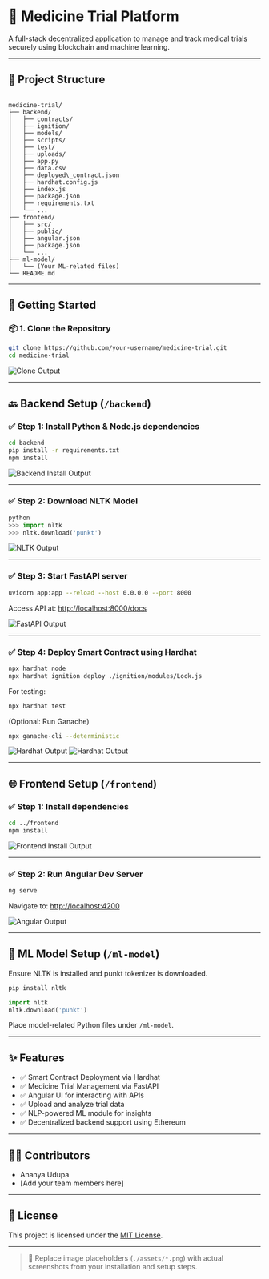 
# 💊 Medicine Trial Platform

A full-stack decentralized application to manage and track medical trials securely using blockchain and machine learning.

---

## 📁 Project Structure

```

medicine-trial/
├── backend/
│   ├── contracts/
│   ├── ignition/
│   ├── models/
│   ├── scripts/
│   ├── test/
│   ├── uploads/
│   ├── app.py
│   ├── data.csv
│   ├── deployed\_contract.json
│   ├── hardhat.config.js
│   ├── index.js
│   ├── package.json
│   ├── requirements.txt
│   └── ...
├── frontend/
│   ├── src/
│   ├── public/
│   ├── angular.json
│   ├── package.json
│   └── ...
├── ml-model/
│   └── (Your ML-related files)
└── README.md

````

---

## 🚀 Getting Started

### 📦 1. Clone the Repository

```bash
git clone https://github.com/your-username/medicine-trial.git
cd medicine-trial
````

![Clone Output](./assets/clone.png)

---

## 🔙 Backend Setup (`/backend`)

### ✅ Step 1: Install Python & Node.js dependencies

```bash
cd backend
pip install -r requirements.txt
npm install
```

![Backend Install Output](./assets/backend.jpg)

---

### ✅ Step 2: Download NLTK Model

```python
python
>>> import nltk
>>> nltk.download('punkt')
```

![NLTK Output](./assets/nltk-download.png)

---

### ✅ Step 3: Start FastAPI server

```bash
uvicorn app:app --reload --host 0.0.0.0 --port 8000
```

Access API at: [http://localhost:8000/docs](http://localhost:8000/docs)

![FastAPI Output](./assets/backend.jpg)

---

### ✅ Step 4: Deploy Smart Contract using Hardhat

```bash
npx hardhat node
npx hardhat ignition deploy ./ignition/modules/Lock.js
```

For testing:

```bash
npx hardhat test
```

(Optional: Run Ganache)

```bash
npx ganache-cli --deterministic
```

![Hardhat Output](./assets/ganache.jpg)
![Hardhat Output](./assets/transaction.jpg)


---

## 🌐 Frontend Setup (`/frontend`)

### ✅ Step 1: Install dependencies

```bash
cd ../frontend
npm install
```

![Frontend Install Output](./assets/frontend.jpg)

---

### ✅ Step 2: Run Angular Dev Server

```bash
ng serve
```

Navigate to: [http://localhost:4200](http://localhost:4200)

![Angular Output](./assets/login.jpg)

---

## 🧠 ML Model Setup (`/ml-model`)

Ensure NLTK is installed and punkt tokenizer is downloaded.

```bash
pip install nltk
```

```python
import nltk
nltk.download('punkt')
```

Place model-related Python files under `/ml-model`.

---

## ✨ Features

* ✅ Smart Contract Deployment via Hardhat
* ✅ Medicine Trial Management via FastAPI
* ✅ Angular UI for interacting with APIs
* ✅ Upload and analyze trial data
* ✅ NLP-powered ML module for insights
* ✅ Decentralized backend support using Ethereum

---

## 👩‍💻 Contributors

* Ananya Udupa
* \[Add your team members here]

---

## 📜 License

This project is licensed under the [MIT License](LICENSE).

---

> 📌 Replace image placeholders (`./assets/*.png`) with actual screenshots from your installation and setup steps.

```


